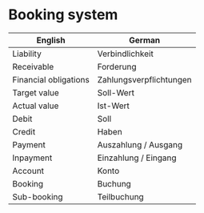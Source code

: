 # Booking system
| English | German |
|---|---|
| Liability | Verbindlichkeit |
| Receivable | Forderung |
| Financial obligations | Zahlungsverpflichtungen |
| Target value | Soll-Wert |
| Actual value | Ist-Wert |
| Debit | Soll |
| Credit | Haben |
| Payment | Auszahlung / Ausgang |
| Inpayment | Einzahlung / Eingang |
| Account | Konto |
| Booking | Buchung |
| Sub-booking | Teilbuchung |
